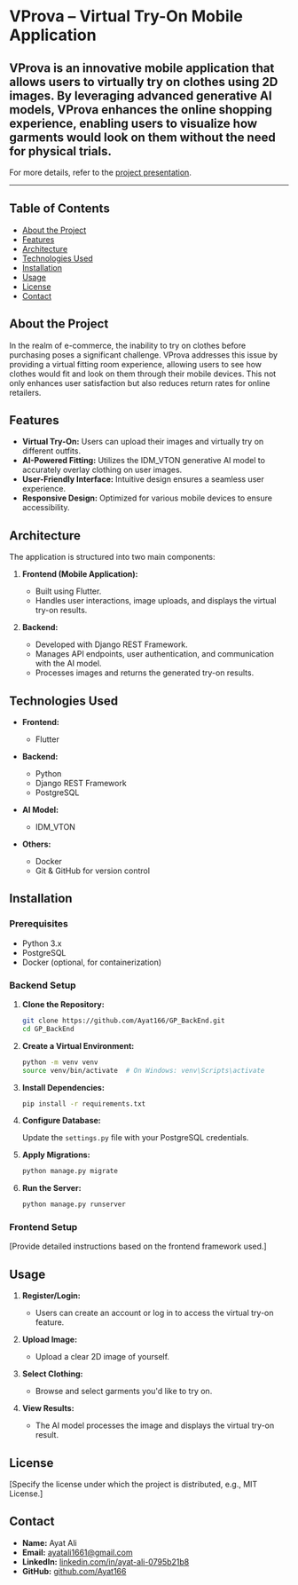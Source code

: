 # VProva – Virtual Try-On Mobile Application

VProva is an innovative mobile application that allows users to virtually try on clothes using 2D images. By leveraging advanced generative AI models, VProva enhances the online shopping experience, enabling users to visualize how garments would look on them without the need for physical trials.
---

For more details, refer to the [project presentation](https://www.canva.com/design/DAF8m-fqUHM/cQiaBQuOSXSaX_qtPUi73g/edit?utm_content=DAF8m-fqUHM&utm_campaign=designshare&utm_medium=link2&utm_source=sharebutton).

---

## Table of Contents

- [About the Project](#about-the-project)
- [Features](#features)
- [Architecture](#architecture)
- [Technologies Used](#technologies-used)
- [Installation](#installation)
- [Usage](#usage)
- [License](#license)
- [Contact](#contact)

## About the Project

In the realm of e-commerce, the inability to try on clothes before purchasing poses a significant challenge. VProva addresses this issue by providing a virtual fitting room experience, allowing users to see how clothes would fit and look on them through their mobile devices. This not only enhances user satisfaction but also reduces return rates for online retailers.

## Features

- **Virtual Try-On:** Users can upload their images and virtually try on different outfits.
- **AI-Powered Fitting:** Utilizes the IDM_VTON generative AI model to accurately overlay clothing on user images.
- **User-Friendly Interface:** Intuitive design ensures a seamless user experience.
- **Responsive Design:** Optimized for various mobile devices to ensure accessibility.

## Architecture

The application is structured into two main components:

1. **Frontend (Mobile Application):**
   - Built using Flutter.
   - Handles user interactions, image uploads, and displays the virtual try-on results.

2. **Backend:**
   - Developed with Django REST Framework.
   - Manages API endpoints, user authentication, and communication with the AI model.
   - Processes images and returns the generated try-on results.


## Technologies Used

- **Frontend:**
  - Flutter

- **Backend:**
  - Python
  - Django REST Framework
  - PostgreSQL

- **AI Model:**
  - IDM_VTON

- **Others:**
  - Docker
  - Git & GitHub for version control

## Installation

### Prerequisites

- Python 3.x
- PostgreSQL
- Docker (optional, for containerization)

### Backend Setup

1. **Clone the Repository:**

   ```bash
   git clone https://github.com/Ayat166/GP_BackEnd.git
   cd GP_BackEnd
   ```

2. **Create a Virtual Environment:**

   ```bash
   python -m venv venv
   source venv/bin/activate  # On Windows: venv\Scripts\activate
   ```

3. **Install Dependencies:**

   ```bash
   pip install -r requirements.txt
   ```

4. **Configure Database:**

   Update the `settings.py` file with your PostgreSQL credentials.

5. **Apply Migrations:**

   ```bash
   python manage.py migrate
   ```

6. **Run the Server:**

   ```bash
   python manage.py runserver
   ```

### Frontend Setup

[Provide detailed instructions based on the frontend framework used.]

## Usage

1. **Register/Login:**
   - Users can create an account or log in to access the virtual try-on feature.

2. **Upload Image:**
   - Upload a clear 2D image of yourself.

3. **Select Clothing:**
   - Browse and select garments you'd like to try on.

4. **View Results:**
   - The AI model processes the image and displays the virtual try-on result.


## License

[Specify the license under which the project is distributed, e.g., MIT License.]

## Contact

- **Name:** Ayat Ali
- **Email:** [ayatali1661@gmail.com](mailto:ayatali1661@gmail.com)
- **LinkedIn:** [linkedin.com/in/ayat-ali-0795b21b8](https://www.linkedin.com/in/ayat-ali-0795b21b8)
- **GitHub:** [github.com/Ayat166](https://github.com/Ayat166)



